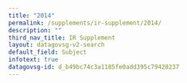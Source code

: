 ```yaml
---
title: "2014"
permalink: /supplements/ir-supplement/2014/
description: ""
third_nav_title: IR Supplement
layout: datagovsg-v2-search
default_field: Subject
infotext: true
datagovsg-id: d_b49bc74c3a1185fe0add395c79420237
---
```

